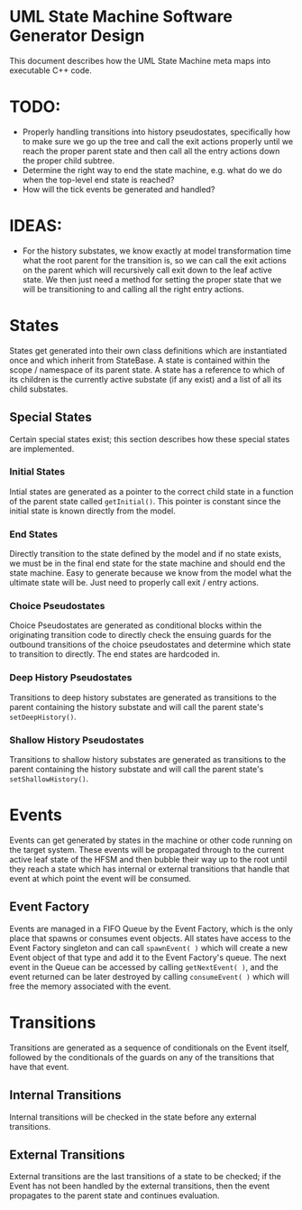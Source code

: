 # UML State Machine Software Generator Design

This document describes how the UML State Machine meta maps into
executable C++ code.

# TODO:

* Properly handling transitions into history pseudostates,
  specifically how to make sure we go up the tree and call the exit
  actions properly until we reach the proper parent state and then
  call all the entry actions down the proper child subtree.
* Determine the right way to end the state machine, e.g. what do we do
  when the top-level end state is reached?
* How will the tick events be generated and handled?

# IDEAS:

* For the history substates, we know exactly at model transformation
  time what the root parent for the transition is, so we can call the
  exit actions on the parent which will recursively call exit down to
  the leaf active state. We then just need a method for setting the
  proper state that we will be transitioning to and calling all the
  right entry actions.

# States

States get generated into their own class definitions which are instantiated
once and which inherit from StateBase. A state is contained within the scope /
namespace of its parent state. A state has a reference to which of its children
is the currently active substate (if any exist) and a list of all its child
substates.

## Special States

Certain special states exist; this section describes how these special
states are implemented.

### Initial States

Intial states are generated as a pointer to the correct child state in
a function of the parent state called `getInitial()`. This pointer is
constant since the initial state is known directly from the model.

### End States

Directly transition to the state defined by the model and if no state
exists, we must be in the final end state for the state machine and
should end the state machine. Easy to generate because we know from
the model what the ultimate state will be. Just need to properly call
exit / entry actions.

### Choice Pseudostates

Choice Pseudostates are generated as conditional blocks within the
originating transition code to directly check the ensuing guards for
the outbound transitions of the choice pseudostates and determine
which state to transition to directly. The end states are hardcoded
in.

### Deep History Pseudostates

Transitions to deep history substates are generated as transitions to
the parent containing the history substate and will call the parent
state's `setDeepHistory()`.

### Shallow History Pseudostates

Transitions to shallow history substates are generated as transitions
to the parent containing the history substate and will call the parent
state's `setShallowHistory()`.

# Events

Events can get generated by states in the machine or other code
running on the target system. These events will be propagated through
to the current active leaf state of the HFSM and then bubble their way
up to the root until they reach a state which has internal or external
transitions that handle that event at which point the event will be
consumed.

## Event Factory

Events are managed in a FIFO Queue by the Event Factory, which is the
only place that spawns or consumes event objects. All states have
access to the Event Factory singleton and can call `spawnEvent( )`
which will create a new Event object of that type and add it to the
Event Factory's queue. The next event in the Queue can be accessed by
calling `getNextEvent( )`, and the event returned can be later
destroyed by calling `consumeEvent( )` which will free the memory
associated with the event.

# Transitions

Transitions are generated as a sequence of conditionals on the Event
itself, followed by the conditionals of the guards on any of the
transitions that have that event.

## Internal Transitions

Internal transitions will be checked in the state before any external
transitions.

## External Transitions

External transitions are the last transitions of a state to be
checked; if the Event has not been handled by the external
transitions, then the event propagates to the parent state and
continues evaluation.
